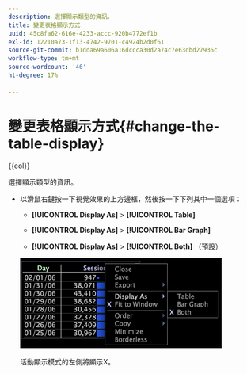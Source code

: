 ```yaml
---
description: 選擇顯示類型的資訊。
title: 變更表格顯示方式
uuid: 45c8fa62-616e-4233-accc-920b4772ef1b
exl-id: 12210a73-1f13-4742-9701-c4924b2d0f61
source-git-commit: b1dda69a606a16dccca30d2a74c7e63dbd27936c
workflow-type: tm+mt
source-wordcount: '46'
ht-degree: 17%

---
```


# 變更表格顯示方式{#change-the-table-display}

{{eol}}

選擇顯示類型的資訊。

* 以滑鼠右鍵按一下視覺效果的上方邊框，然後按一下下列其中一個選項：

   * **[!UICONTROL Display As]** > **[!UICONTROL Table]**

   * **[!UICONTROL Display As]** > **[!UICONTROL Bar Graph]**

   * **[!UICONTROL Display As]** > **[!UICONTROL Both]** （預設）

   ![](assets/mnu_Table_Bar_Display.png)

   活動顯示模式的左側將顯示X。
